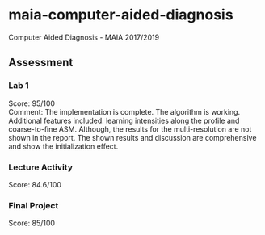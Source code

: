 # maia-computer-aided-diagnosis
Computer Aided Diagnosis - MAIA 2017/2019

## Assessment

### Lab 1
Score: 95/100  
Comment: The implementation is complete. The algorithm is working. Additional features included: learning intensities along the profile and coarse-to-fine ASM. Although, the results for the  multi-resolution are not shown in the report. The shown results and discussion are comprehensive and show the initialization effect.

### Lecture Activity
Score: 84.6/100

### Final Project
Score: 85/100
